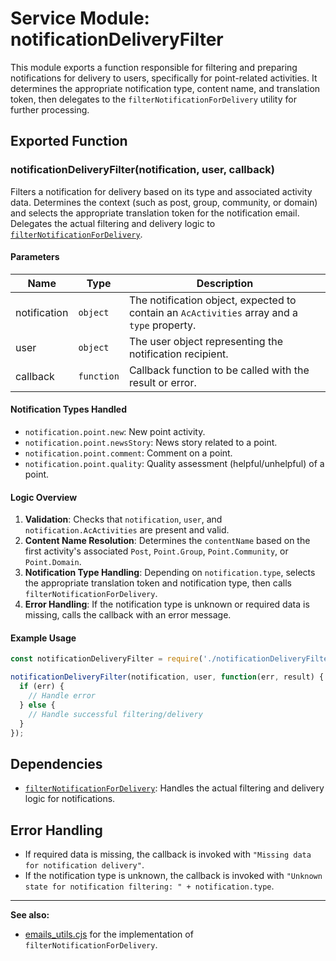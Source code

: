 # Service Module: notificationDeliveryFilter

This module exports a function responsible for filtering and preparing notifications for delivery to users, specifically for point-related activities. It determines the appropriate notification type, content name, and translation token, then delegates to the `filterNotificationForDelivery` utility for further processing.

## Exported Function

### notificationDeliveryFilter(notification, user, callback)

Filters a notification for delivery based on its type and associated activity data. Determines the context (such as post, group, community, or domain) and selects the appropriate translation token for the notification email. Delegates the actual filtering and delivery logic to [`filterNotificationForDelivery`](./emails_utils.md#function-filternotificationfordelivery).

#### Parameters

| Name         | Type       | Description                                                                                 |
|--------------|------------|---------------------------------------------------------------------------------------------|
| notification | `object`   | The notification object, expected to contain an `AcActivities` array and a `type` property. |
| user         | `object`   | The user object representing the notification recipient.                                    |
| callback     | `function` | Callback function to be called with the result or error.                                    |

#### Notification Types Handled

- `notification.point.new`: New point activity.
- `notification.point.newsStory`: News story related to a point.
- `notification.point.comment`: Comment on a point.
- `notification.point.quality`: Quality assessment (helpful/unhelpful) of a point.

#### Logic Overview

1. **Validation**: Checks that `notification`, `user`, and `notification.AcActivities` are present and valid.
2. **Content Name Resolution**: Determines the `contentName` based on the first activity's associated `Post`, `Point.Group`, `Point.Community`, or `Point.Domain`.
3. **Notification Type Handling**: Depending on `notification.type`, selects the appropriate translation token and notification type, then calls `filterNotificationForDelivery`.
4. **Error Handling**: If the notification type is unknown or required data is missing, calls the callback with an error message.

#### Example Usage

```javascript
const notificationDeliveryFilter = require('./notificationDeliveryFilter.cjs');

notificationDeliveryFilter(notification, user, function(err, result) {
  if (err) {
    // Handle error
  } else {
    // Handle successful filtering/delivery
  }
});
```

## Dependencies

- [`filterNotificationForDelivery`](./emails_utils.md#function-filternotificationfordelivery): Handles the actual filtering and delivery logic for notifications.

## Error Handling

- If required data is missing, the callback is invoked with `"Missing data for notification delivery"`.
- If the notification type is unknown, the callback is invoked with `"Unknown state for notification filtering: " + notification.type`.

---

**See also:**  
- [emails_utils.cjs](./emails_utils.md) for the implementation of `filterNotificationForDelivery`.